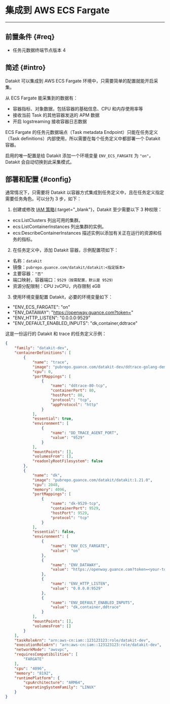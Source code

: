 
# 集成到 AWS ECS Fargate
---

## 前置条件 {#req}

- 任务元数据终端节点版本 4

## 简述 {#intro}

Datakit 可以集成到 AWS ECS Fargate 环境中，只需要简单的配置就能开启采集。

从 ECS Fargate 能采集到的数据有：

- 容器指标、对象数据，包括容器的基础信息、CPU 和内存使用率等
- 接收当前 Task 的其他容器发送的 APM 数据
- 开启 logstreaming 接收容器日志数据

ECS Fargate 的任务元数据端点（Task metadata Endpoint）只能在任务定义（Task definitions）内部使用，所以需要在每个任务定义中都部署一个 Datakit 容器。

启用的唯一配置是给 Datakit 添加一个环境变量 `ENV_ECS_FARGATE` 为 `"on"`，Datakit 会自动切换到此采集模式。

## 部署和配置 {#config}

通常情况下，只需要将 Datakit 以容器方式集成到任务定义中，且在任务定义指定需要任务角色。可以分为 3 步，如下：

1. 创建或修改 [IAM 策略](https://docs.aws.amazon.com/zh_cn/IAM/latest/UserGuide/introduction.html){:target="_blank"}，Datakit 至少需要以下 3 种权限：

- ecs:ListClusters 列出可用的集群。
- ecs:ListContainerInstances 列出集群的实例。
- ecs:DescribeContainerInstances 描述实例以添加有关正在运行的资源和任务的指标。

2. 在任务定义中，添加 Datakit 容器，示例配置项如下：

- 名称：`datakit`
- 镜像：`pubrepo.guance.com/datakit/datakit:<指定版本>`
- 主要容器：`"否"`
- 端口映射，容器端口：`9529（按需配置，默认是 9529）`
- 资源分配限制：CPU `2`vCPU，内存限制 `4`GB

3. 使用环境变量配置 Datakit，必要的环境变量如下：

- "ENV_ECS_FARGATE": "on"
- "ENV_DATAWAY": "https://openway.guance.com?token=<your-token>"
- "ENV_HTTP_LISTEN": "0.0.0.0:9529"
- "ENV_DEFAULT_ENABLED_INPUTS": "dk,container,ddtrace"

这是一份运行的 Datakit 和 trace 的任务定义示例：

```json
{
    "family": "datakit-dev",
    "containerDefinitions": [
        {
            "name": "trace",
            "image": "pubrepo.guance.com/datakit-dev/ddtrace-golang-demo:v1",
            "cpu": 0,
            "portMappings": [
                {
                    "name": "ddtrace-80-tcp",
                    "containerPort": 80,
                    "hostPort": 80,
                    "protocol": "tcp",
                    "appProtocol": "http"
                }
            ],
            "essential": true,
            "environment": [
                {
                    "name": "DD_TRACE_AGENT_PORT",
                    "value": "9529"
                }
            ],
            "mountPoints": [],
            "volumesFrom": [],
            "readonlyRootFilesystem": false
        },
        {
            "name": "dk",
            "image": "pubrepo.guance.com/datakit/datakit:1.21.0",
            "cpu": 2048,
            "memory": 4096,
            "portMappings": [
                {
                    "name": "dk-9529-tcp",
                    "containerPort": 9529,
                    "hostPort": 9529,
                    "protocol": "tcp"
                }
            ],
            "essential": false,
            "environment": [
                {
                    "name": "ENV_ECS_FARGATE",
                    "value": "on"
                },
                {
                    "name": "ENV_DATAWAY",
                    "value": "https://openway.guance.com?token=<your-token>"
                },
                {
                    "name": "ENV_HTTP_LISTEN",
                    "value": "0.0.0.0:9529"
                },
                {
                    "name": "ENV_DEFAULT_ENABLED_INPUTS",
                    "value": "dk,container,ddtrace"
                }
            ],
            "mountPoints": [],
            "volumesFrom": []
        }
    ],
    "taskRoleArn": "arn:aws-cn:iam::123123123:role/datakit-dev",
    "executionRoleArn": "arn:aws-cn:iam::123123123:role/datakit-dev",
    "networkMode": "awsvpc",
    "requiresCompatibilities": [
        "FARGATE"
    ],
    "cpu": "4096",
    "memory": "8192",
    "runtimePlatform": {
        "cpuArchitecture": "ARM64",
        "operatingSystemFamily": "LINUX"
    }
}
```
